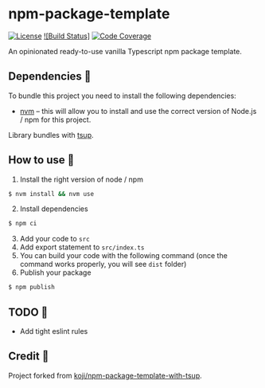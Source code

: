 # npm-package-template

[![License](https://img.shields.io/badge/License-Apache_2.0-blue.svg)](https://opensource.org/licenses/Apache-2.0)
[![Build Status]](https://github.com/MarwanEB/beautiful-sqlstring/actions/workflows/ci.yml)
[![Code Coverage](https://app.codecov.io/github/MarwanEB/npm-package-template/settings/badge)](https://codecov.io/gh/MarwanEB/npm-package-template)

An opinionated ready-to-use vanilla Typescript npm package template.

## Dependencies 🔗

To bundle this project you need to install the following dependencies:

- [nvm](https://github.com/nvm-sh/nvm?tab=readme-ov-file#installing-and-updating) – this will allow you to install and use the correct version of Node.js / npm for this project.

Library bundles with [tsup](https://tsup.egoist.dev/).

## How to use 📖

1. Install the right version of node / npm

```sh
$ nvm install && nvm use
```

2. Install dependencies

```sh
$ npm ci
```

3. Add your code to `src`
4. Add export statement to `src/index.ts`
5. You can build your code with the following command (once the command works properly, you will see `dist` folder)
6. Publish your package

```zsh
$ npm publish
```

## TODO 📝

- Add tight eslint rules

## Credit 🙏

Project forked from [koji/npm-package-template-with-tsup](https://github.com/koji/npm-package-template-with-tsup).
